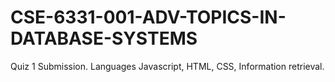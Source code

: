 # CSE-6331-001-ADV-TOPICS-IN-DATABASE-SYSTEMS
Quiz 1 Submission. Languages Javascript, HTML, CSS, Information retrieval. 
